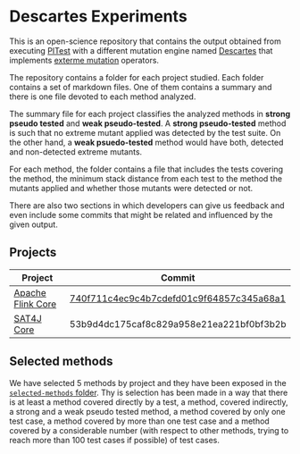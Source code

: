 # Descartes Experiments

This is an open-science repository that contains the output obtained from
executing [PITest](http://pitest.org) with a different mutation engine named
[Descartes](https://github.com/STAMP-project/pitest-descartes) that implements [exterme mutation](http://dl.acm.org/citation.cfm?doid=2896941.2896944) operators.

The repository contains a folder for each project studied. Each folder contains
a set of markdown files. One of them contains a summary and there is one file
devoted to each method analyzed. 

The summary file for each project classifies the analyzed methods in **strong 
pseudo tested** and **weak pseudo-tested**. A **strong pseudo-tested** method
is such that no extreme mutant applied was detected by the test suite. On the 
other hand, a **weak psuedo-tested** method would have both, detected and 
non-detected extreme mutants.

For each method, the folder contains a file that includes the tests
covering the method, the minimum stack distance from each test to the method
the mutants applied and whether those mutants were detected or not.

There are also two sections in which developers can give us feedback and even
include some commits that might be related and influenced by the given output.


## Projects

| Project                                   | Commit                                     |
|-------------------------------------------|--------------------------------------------|
| [Apache Flink Core](/flink-core/index.md) | [740f711c4ec9c4b7cdefd01c9f64857c345a68a1](https://github.com/apache/flink/tree/740f711c4ec9c4b7cdefd01c9f64857c345a68a1/flink-core) |
| [SAT4J Core](/org.sat4j.core/index.md)    |  53b9d4dc175caf8c829a958e21ea221bf0bf3b2b  |

## Selected methods

We have selected 5 methods by project and they have been exposed in the 
[`selected-methods` folder](./selected-methods). Thy is selection has been made
in a way that there is at least a method covered directly by a test, a method,
covered indirectly, a strong and a weak pseudo tested method, a method covered
by only one test case, a method covered by more than one test case and a method
covered by a considerable number (with respect to other methods, trying to reach
more than 100 test cases if possible) of test cases.
